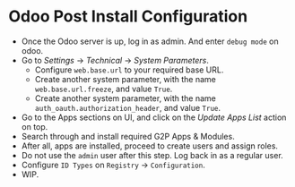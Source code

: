 # Odoo Post Install Configuration

* Once the Odoo server is up, log in as admin. And enter `debug mode` on odoo.
* Go to _Settings_ -> _Technical_ -> _System Parameters_.
  * Configure `web.base.url` to your required base URL.
  * Create another system parameter, with the name `web.base.url.freeze`, and value `True`.
  * Create another system parameter, with the name `auth_oauth.authorization_header`, and value `True`.
* Go to the Apps sections on UI, and click on the _Update Apps List_ action on top.
* Search through and install required G2P Apps & Modules.
* After all, apps are installed, proceed to create users and assign roles.
* Do not use the `admin` user after this step. Log back in as a regular user.
* Configure `ID Types` on `Registry` -> `Configuration`.
* WIP.
